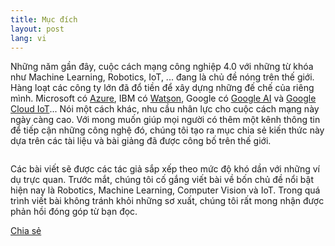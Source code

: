 ```yaml
---
title: Mục đích
layout: post
lang: vi
---
```


Những năm gần đây, cuộc cách mạng công nghiệp 4.0 với những từ khóa như Machine Learning, Robotics, IoT, ... đang là chủ đề nóng trên thế giới. Hàng loạt các công ty lớn đã đổ tiền để xây dựng những đế chế của riêng mình. Microsoft có [Azure](https://azure.microsoft.com), IBM có [Watson](https://www.ibm.com/watson/), Google có [Google AI](https://ai.google) và [Google Cloud IoT](https://cloud.google.com/solutions/iot/)... Nói một cách khác, nhu cầu nhân lực cho cuộc cách mạng này ngày càng cao. Với mong muốn giúp mọi người có thêm một kênh thông tin để tiếp cận những công nghệ đó, chúng tôi tạo ra mục chia sẻ kiến thức này dựa trên các tài liệu và bài giảng đã được công bố trên thế giới.
```
```
Các bài viết sẽ được các tác giả sắp xếp theo mức độ khó dần với những ví dụ trực quan. Trước mắt, chúng tôi cố gắng viết bài về bốn chủ đề nổi bật hiện nay là Robotics, Machine Learning, Computer Vision và IoT. Trong quá trình viết bài không tránh khỏi những sơ xuất, chúng tôi rất mong nhận được phản hồi đóng góp từ bạn đọc.

<div class="fb-share-button" data-href="https://developers.facebook.com/docs/plugins/" data-layout="button_count" data-size="small" data-mobile-iframe="true"><a target="_blank" href="https://www.facebook.com/sharer/sharer.php?u=https%3A%2F%2Fdevelopers.facebook.com%2Fdocs%2Fplugins%2F&amp;src=sdkpreparse" class="fb-xfbml-parse-ignore">Chia sẻ</a></div>